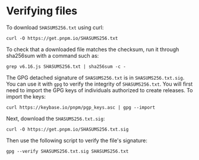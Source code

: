 # Verifying files

To download `SHASUMS256.txt` using curl:

```
curl -O https://get.pnpm.io/SHASUMS256.txt
```

To check that a downloaded file matches the checksum, run it through sha256sum with a command such as:

```
grep v6.16.js SHASUMS256.txt | sha256sum -c -
```

The GPG detached signature of `SHASUMS256.txt` is in `SHASUMS256.txt.sig`.
You can use it with `gpg` to verify the integrity of `SHASUMS256.txt`.
You will first need to import the GPG keys of individuals authorized to create releases.
To import the keys:

```
curl https://keybase.io/pnpm/pgp_keys.asc | gpg --import
```

Next, download the `SHASUMS256.txt.sig`:

```
curl -O https://get.pnpm.io/SHASUMS256.txt.sig
```

Then use the following script to verify the file's signature:

```
gpg --verify SHASUMS256.txt.sig SHASUMS256.txt
```
